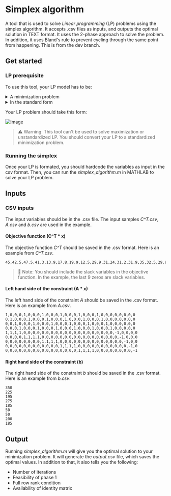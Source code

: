 # Simplex algorithm
A tool that is used to solve _Linear programming_ (LP) problems using the simplex algorithm. It accepts .csv files as inputs, and outputs the optimal solution in TEXT format. It uses the 2-phase approach to solve the problem. In addition, it uses Bland's rule to prevent cycling through the same point from happening. 
This is from the dev branch.

## Get started
       
### LP prerequisite
To use this tool, your LP model has to be:

<details>
  <summary>A minimization problem</summary>
  
  A minimization problem aims to minimize the objective function. If you have a maximization 
  problem, you can convert it to a minimization problem by multiplying the objective function by -1.
</details>

<details>
  <summary>In the standard form</summary>
  
  A standard form LP has the following conditions:
  - Only has equality constraints
  - A non-negative right hand side vector _b_
  - Has non-negative constraints for all variables
  
  You can convert any LP problems into standard form by converting _≤_ constraint to an _=_,
  and adding a _slack variable_. The variables and _slack variables_ should also be non- negative.
</details>

Your LP problem should take this form:

![image](https://user-images.githubusercontent.com/70526829/187185386-dd2d1573-640c-4dc8-a04b-ee5e5b33b278.png)

> ⚠️ Warning: This tool can't be used to solve maximization or unstandardized LP. You should convert your LP to a standardized minimization problem. 

### Running the simplex
Once your LP is formated, you should hardcode the variables as input in the csv format. Then, you can run the _simplex_algorithm.m_ in MATHLAB to solve your LP problem. 

## Inputs
### CSV inputs
The input variables should be in the .csv file. The input samples _C^T.csv_, _A.csv_ and _b.csv_ are used in the example. 

#### Objective function (C^T * x)
The objective function _C^T_ should be saved in the .csv format. Here is an example from _C^T.csv_.
```CSV
45,42.5,47.5,41.3,13.9,17.8,19.9,12.5,29.9,31,24,31.2,31.9,35,32.5,29.8,9.9,12.3,12.4,11,0,0,0,0,0,0,0,0,0
```

> 📖 Note: You should include the slack variables in the objective function. In the example, the last 9 zeros are slack variables.

#### Left hand side of the constraint (A * x)
The left hand side of the constraint _A_ should be saved in the .csv format. Here is an example from _A.csv_.
```CSV
1,0,0,0,1,0,0,0,1,0,0,0,1,0,0,0,1,0,0,0,1,0,0,0,0,0,0,0,0
0,1,0,0,0,1,0,0,0,1,0,0,0,1,0,0,0,1,0,0,0,1,0,0,0,0,0,0,0
0,0,1,0,0,0,1,0,0,0,1,0,0,0,1,0,0,0,1,0,0,0,1,0,0,0,0,0,0
0,0,0,1,0,0,0,1,0,0,0,1,0,0,0,1,0,0,0,1,0,0,0,1,0,0,0,0,0
1,1,1,1,0,0,0,0,0,0,0,0,0,0,0,0,0,0,0,0,0,0,0,0,-1,0,0,0,0
0,0,0,0,1,1,1,1,0,0,0,0,0,0,0,0,0,0,0,0,0,0,0,0,0,-1,0,0,0
0,0,0,0,0,0,0,0,1,1,1,1,0,0,0,0,0,0,0,0,0,0,0,0,0,0,-1,0,0
0,0,0,0,0,0,0,0,0,0,0,0,1,1,1,1,0,0,0,0,0,0,0,0,0,0,0,-1,0
0,0,0,0,0,0,0,0,0,0,0,0,0,0,0,0,1,1,1,1,0,0,0,0,0,0,0,0,-1
```

#### Right hand side of the constraint (b)
The right hand side of the constraint _b_ should be saved in the .csv format. Here is an example from _b.csv_.
```CSV
350
225
195
275
185
50
50
200
185
``` 
## Output
Running _simplex_algorithm.m_ will give you the optimal solution to your minimization problem. It will generate the _output.csv_ file, which saves the optimal values. In addition to that, it also tells you the following:
- Number of iterations
- Feasibility of phase 1
- Full row rank condition
- Availability of identity matrix
